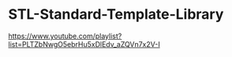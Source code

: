 # STL-Standard-Template-Library
https://www.youtube.com/playlist?list=PLTZbNwgO5ebrHu5xDlEdv_aZQVn7x2V-I
